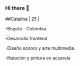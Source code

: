 ### Hi there 👋

##Catalina | 25 | 

-Bogotá - Colombia.

-Desarrollo frontend

-Diseño sonoro y arte multimedia.

-Natación y pintura en acuarela


<!--
**catds/catds** is a ✨ _special_ ✨ repository because its `README.md` (this file) appears on your GitHub profile.

Here are some ideas to get you started:

- 🌱 I’m currently learning frontend development in Laboratoria
- 
-->
